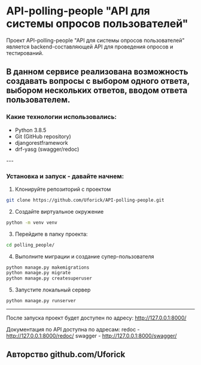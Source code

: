 # API-polling-people "API для системы опросов пользователей"

Проект API-polling-people "API для системы опросов пользователей" является backend-составляющей API для проведения опросов и тестирований. 

## В данном сервисе реализована возможность создавать вопросы с выбором одного ответа, выбором нескольких ответов, вводом ответа пользователем. 

### Какие технологии использовались:
- Python 3.8.5
- Git (GitHub repository)
- djangorestframework 
- drf-yasg (swagger/redoc)

--- 

### Установка и запуск - давайте начнем:
1. Клонируйте репозиторий с проектом 
```bash
git clone https://github.com/Uforick/API-polling-people.git
```
2. Создайте виртуальное окружение
```bash 
python -m venv venv
```
3. Перейдите в папку проекта:
```bash 
cd polling_people/
```
4. Выполните миграции и создание супер-пользователя
```bash
python manage.py makemigrations
python manage.py migrate
python manage.py createsuperuser
```

5. Запустите локальный сервер
```bash
python manage.py runserver
```
---
После запуска проект будет доступен по адресу: http://127.0.0.1:8000/

Документация по API доступна по адресам:
redoc - http://127.0.0.1:8000/redoc/
swagger - http://127.0.0.1:8000/swagger/


Авторство github.com/Uforick
---

